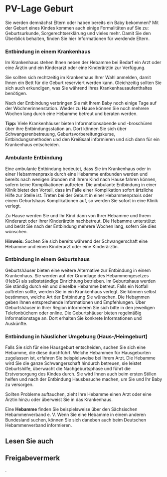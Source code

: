 # PV-Lage Geburt

Sie werden demnächst Eltern oder haben bereits ein Baby bekommen? Mit der Geburt eines Kindes kommen auch einige Formalitäten auf Sie zu: Geburtsurkunde, Sorgerechtserklärung und vieles mehr. Damit Sie den Überblick behalten, finden Sie hier Informationen für werdende Eltern.

### Entbindung in einem Krankenhaus

Im Krankenhaus stehen Ihnen neben der Hebamme bei Bedarf ein Arzt oder eine Ärztin und ein Kinderarzt oder eine Kinderärztin zur Verfügung.

Sie sollten sich rechtzeitig im Krankenhaus Ihrer Wahl anmelden, damit Ihnen ein Bett für die Geburt reserviert werden kann. Gleichzeitig sollten Sie sich auch erkundigen, was Sie während Ihres Krankenhausaufenthaltes benötigen.

Nach der Entbindung verbringen Sie mit Ihrem Baby noch einige Tage auf der Wöchnerinnenstation. Wieder zu Hause können Sie noch mehrere Wochen lang durch eine Hebamme betreut und beraten werden.

**Tipp:** Viele Krankenhäuser bieten Informationsabende und -broschüren über ihre Entbindungsstation an. Dort können Sie sich über Schwangerenbetreuung, Geburtsvorbereitungskurse, Entbindungsmethoden und den Kreißsaal informieren und sich dann für ein Krankenhaus entscheiden.

### Ambulante Entbindung

Eine ambulante Entbindung bedeutet, dass Sie im Krankenhaus oder in einer Hebammenpraxis durch eine Hebamme entbunden werden und bereits nach wenigen Stunden mit Ihrem Kind nach Hause fahren können, sofern keine Komplikationen auftreten. Die ambulante Entbindung in einer Klinik bietet den Vorteil, dass im Falle einer Komplikation sofort ärtzliche Hilfe zur Stelle ist. Treten bei der Geburt in einer Hebammenpraxis oder einem Geburtshaus Komplikationen auf, so werden Sie sofort in eine Klinik verlegt.

Zu Hause werden Sie und Ihr Kind dann von Ihrer Hebamme und Ihrem Kinderarzt oder Ihrer Kinderärztin nachbetreut. Die Hebamme unterstützt und berät Sie nach der Entbindung mehrere Wochen lang, sofern Sie dies wünschen.

**Hinweis:** Suchen Sie sich bereits während der Schwangerschaft eine Hebamme und einen Kinderarzt oder eine Kinderärztin.

### Entbindung in einem Geburtshaus

Geburtshäuser bieten eine weitere Alternative zur Entbindung in einem Krankenhaus. Sie werden auf der Grundlage des Hebammengesetzes (HebG) als selbstständige Einrichtung betrieben. Im Geburtshaus werden Sie ständig durch ein und dieselbe Hebamme betreut. Falls ein Notfall auftreten sollte, werden Sie in ein Krankenhaus verlegt. Sie können selbst bestimmen, welche Art der Entbindung Sie wünschen. Die Hebammen geben Ihnen entsprechende Informationen und Empfehlungen. Über Geburtshäuser in Ihrer Region informieren Sie sich bitte in den jeweiligen Telefonbüchern oder online. Die Geburtshäuser bieten regelmäßig Informationstage an. Dort erhalten Sie konkrete Informationen und Auskünfte.

### Entbindung in häuslicher Umgebung (Haus-/Heimgeburt)

Falls Sie sich für eine Hausgeburt entscheiden, suchen Sie sich eine Hebamme, die diese durchführt. Welche Hebammen für Hausgeburten zugelassen ist, erfahren Sie beispielsweise bei Ihrem Arzt. Die Hebamme wird Sie die ganze Schwangerschaft hindurch betreuen, sie leistet Geburtshilfe, überwacht die Nachgeburtsphase und führt die Erstversorgung des Kindes durch. Sie wird Ihnen auch beim ersten Stillen helfen und nach der Entbindung Hausbesuche machen, um Sie und Ihr Baby zu versorgen.

Sollten Probleme auftauchen, zieht Ihre Hebamme einen Arzt oder eine Ärztin hinzu oder überweist Sie in das Krankenhaus.

Eine **Hebamme** finden Sie beispielsweise über den Sächsischen Hebammenverband e. V. Wenn Sie eine Hebamme in einem anderen Bundesland suchen, können Sie sich daneben auch beim Deutschen Hebammenverband informieren.

## Lesen Sie auch

## Freigabevermerk

.
